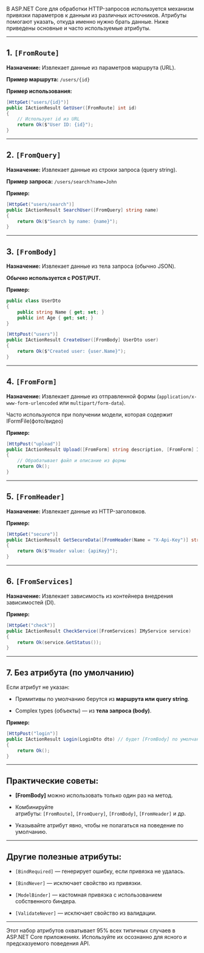 В ASP.NET Core для обработки HTTP-запросов используется механизм привязки параметров к данным из различных источников. Атрибуты помогают указать, откуда именно нужно брать данные. Ниже приведены основные и часто используемые атрибуты.

---

## 1. `[FromRoute]`

**Назначение:** Извлекает данные из параметров маршрута (URL).

**Пример маршрута:** `/users/{id}`

**Пример использования:**

```csharp
[HttpGet("users/{id}")]
public IActionResult GetUser([FromRoute] int id)
{
    // Использует id из URL
    return Ok($"User ID: {id}");
}
```

---

## 2. `[FromQuery]`

**Назначение:** Извлекает данные из строки запроса (query string).

**Пример запроса:** `/users/search?name=John`

**Пример:**

```csharp
[HttpGet("users/search")]
public IActionResult SearchUser([FromQuery] string name)
{
    return Ok($"Search by name: {name}");
}
```

---

## 3. `[FromBody]`

**Назначение:** Извлекает данные из тела запроса (обычно JSON).

**Обычно используется с POST/PUT.**

**Пример:**

```csharp
public class UserDto
{
    public string Name { get; set; }
    public int Age { get; set; }
}

[HttpPost("users")]
public IActionResult CreateUser([FromBody] UserDto user)
{
    return Ok($"Created user: {user.Name}");
}
```

---

## 4. `[FromForm]`

**Назначение:** Извлекает данные из отправленной формы (`application/x-www-form-urlencoded` или `multipart/form-data`).

Часто используются при получении модели, которая содержит IFormFile(фото/видео)

**Пример:**

```csharp
[HttpPost("upload")]
public IActionResult Upload([FromForm] string description, [FromForm] IFormFile file)
{
    // Обрабатывает файл и описание из формы
    return Ok();
}
```

---

## 5. `[FromHeader]`

**Назначение:** Извлекает данные из HTTP-заголовков.

**Пример:**

```csharp
[HttpGet("secure")]
public IActionResult GetSecureData([FromHeader(Name = "X-Api-Key")] string apiKey)
{
    return Ok($"Header value: {apiKey}");
}
```

---

## 6. `[FromServices]`

**Назначение:** Извлекает зависимость из контейнера внедрения зависимостей (DI).

**Пример:**

```csharp
[HttpGet("check")]
public IActionResult CheckService([FromServices] IMyService service)
{
    return Ok(service.GetStatus());
}
```

---

## 7. Без атрибута (по умолчанию)

Если атрибут не указан:

- Примитивы по умолчанию берутся из **маршрута или query string**.
    
- Complex types (объекты) — из **тела запроса (body)**.
    

**Пример:**

```csharp
[HttpPost("login")]
public IActionResult Login(LoginDto dto) // будет [FromBody] по умолчанию
{
    return Ok();
}
```

---

## Практические советы:

- **[FromBody]** можно использовать только один раз на метод.
    
- Комбинируйте атрибуты: `[FromRoute]`, `[FromQuery]`, `[FromBody]`, `[FromHeader]` и др.
    
- Указывайте атрибут явно, чтобы не полагаться на поведение по умолчанию.
    

---

## Другие полезные атрибуты:

- `[BindRequired]` — генерирует ошибку, если привязка не удалась.
    
- `[BindNever]` — исключает свойство из привязки.
    
- `[ModelBinder]` — кастомная привязка с использованием собственного биндера.
    
- `[ValidateNever]` — исключает свойство из валидации.
    

---

Этот набор атрибутов охватывает 95% всех типичных случаев в ASP.NET Core приложениях. Используйте их осознанно для ясного и предсказуемого поведения API.